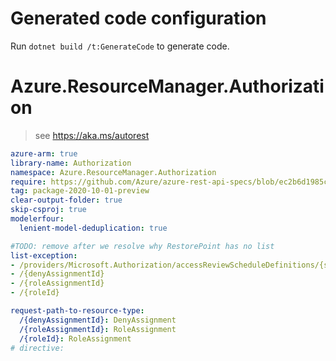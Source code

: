 # Generated code configuration

Run `dotnet build /t:GenerateCode` to generate code.

# Azure.ResourceManager.Authorization

> see https://aka.ms/autorest

``` yaml
azure-arm: true
library-name: Authorization
namespace: Azure.ResourceManager.Authorization
require: https://github.com/Azure/azure-rest-api-specs/blob/ec2b6d1985ce89c8646276e0806a738338e98bd2/specification/authorization/resource-manager/readme.md
tag: package-2020-10-01-preview
clear-output-folder: true
skip-csproj: true
modelerfour:
  lenient-model-deduplication: true

#TODO: remove after we resolve why RestorePoint has no list
list-exception:
- /providers/Microsoft.Authorization/accessReviewScheduleDefinitions/{scheduleDefinitionId}/instances/{id}
- /{denyAssignmentId}
- /{roleAssignmentId}
- /{roleId}

request-path-to-resource-type:
  /{denyAssignmentId}: DenyAssignment
  /{roleAssignmentId}: RoleAssignment
  /{roleId}: RoleAssignment
# directive:

```
